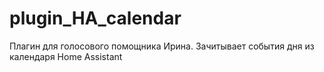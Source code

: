 # plugin_HA_calendar
Плагин для голосового помощника Ирина. Зачитывает события дня из календаря Home Assistant
